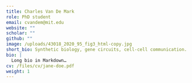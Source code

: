 ```yaml
---
title: Charles Van De Mark
role: PhD student
email: cvandem@mit.edu
website: ""
scholar: ""
github: ""
image: /uploads/43018_2020_95_fig3_html-copy.jpg
short_bio: Synthetic biology, gene circuits, cell-cell communication.
bio: |
  Long bio in Markdown…
cv: /files/cv/jane-doe.pdf
weight: 1
---
```


